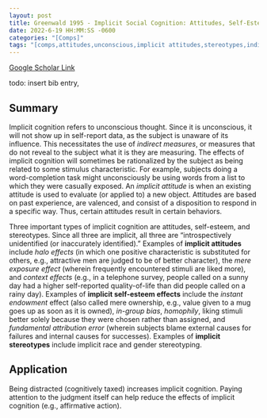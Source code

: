 ```yaml
---
layout: post
title: Greenwald 1995 - Implicit Social Cognition: Attitudes, Self-Esteem, and Stereotypes
date: 2022-6-19 HH:MM:SS -0600
categories: "[Comps]"
tags: "[comps,attitudes,unconscious,implicit attitudes,stereotypes,indirect measures]"
---
```

[Google Scholar Link](https://scholar.google.com/scholar?hl=en&as_sdt=0%2C45&q=Implicit+social+cognition%3A+Attitudes%2C+self-esteem%2C+and+stereotypes&btnG=)

todo: insert bib entry,

## Summary
Implicit cognition refers to unconscious thought.  Since it is unconscious, it will not show up in self-report data, as the subject is unaware of its influence.  This necessitates the use of _indirect measures_, or measures that do not reveal to the subject what it is they are measuring.  The effects of implicit cognition will sometimes be rationalized by the subject as being related to some stimulus characteristic.  For example, subjects doing a word-completion task might unconsciously be using words from a list to which they were casually exposed.  An _implicit attitude_ is when an existing attitude is used to evaluate (or applied to) a new object.  Attitudes are based on past experience, are valenced, and consist of a disposition to respond in a specific way.  Thus, certain attitudes result in certain behaviors.

Three important types of implicit cognition are attitudes, self-esteem, and stereotypes.  Since all three are implicit, all three are “introspectively unidentified (or inaccurately identified).”  Examples of **implicit attitudes** include _halo effects_ (in which one positive characteristic is substituted for others, e.g., attractive men are judged to be of better character), the _mere exposure effect_ (wherein frequently encountered stimuli are liked more), and _context effects_ (e.g., in a telephone survey, people called on a sunny day had a higher self-reported quality-of-life than did people called on a rainy day).  Examples of **implicit self-esteem effects** include the _instant endowment_ effect (also called mere ownership, e.g., value given to a mug goes up as soon as it is owned), _in-group bias_, _homophily_, liking stimuli better solely because they were chosen rather than assigned, and _fundamental attribution error_ (wherein subjects blame external causes for failures and internal causes for successes).  Examples of **implicit stereotypes** include implicit race and gender stereotyping.

## Application
Being distracted (cognitively taxed) increases implicit cognition.  Paying attention to the judgment itself can help reduce the effects of implicit cognition (e.g., affirmative action).
